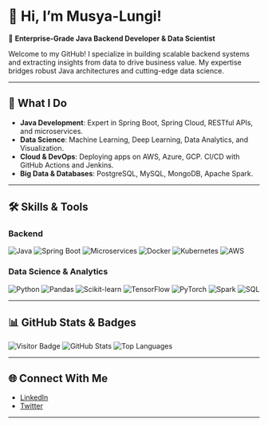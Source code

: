 # 👋 Hi, I’m Musya-Lungi!

🚀 **Enterprise-Grade Java Backend Developer & Data Scientist**

Welcome to my GitHub! I specialize in building scalable backend systems and extracting insights from data to drive business value. My expertise bridges robust Java architectures and cutting-edge data science.

---

## 💼 **What I Do**
- **Java Development**: Expert in Spring Boot, Spring Cloud, RESTful APIs, and microservices.
- **Data Science**: Machine Learning, Deep Learning, Data Analytics, and Visualization.
- **Cloud & DevOps**: Deploying apps on AWS, Azure, GCP. CI/CD with GitHub Actions and Jenkins.
- **Big Data & Databases**: PostgreSQL, MySQL, MongoDB, Apache Spark.

---

## 🛠️ **Skills & Tools**

### Backend
![Java](https://img.shields.io/badge/Java-ED8B00?style=for-the-badge&logo=java&logoColor=white)
![Spring Boot](https://img.shields.io/badge/Spring_Boot-6DB33F?style=for-the-badge&logo=spring-boot&logoColor=white)
![Microservices](https://img.shields.io/badge/Microservices-007396?style=for-the-badge)
![Docker](https://img.shields.io/badge/Docker-2496ED?style=for-the-badge&logo=docker&logoColor=white)
![Kubernetes](https://img.shields.io/badge/Kubernetes-326CE5?style=for-the-badge&logo=kubernetes&logoColor=white)
![AWS](https://img.shields.io/badge/AWS-232F3E?style=for-the-badge&logo=amazon-aws&logoColor=white)

### Data Science & Analytics
![Python](https://img.shields.io/badge/Python-3776AB?style=for-the-badge&logo=python&logoColor=white)
![Pandas](https://img.shields.io/badge/Pandas-150458?style=for-the-badge&logo=pandas&logoColor=white)
![Scikit-learn](https://img.shields.io/badge/Scikit--Learn-F7931E?style=for-the-badge&logo=scikit-learn&logoColor=white)
![TensorFlow](https://img.shields.io/badge/TensorFlow-FF6F00?style=for-the-badge&logo=tensorflow&logoColor=white)
![PyTorch](https://img.shields.io/badge/PyTorch-EE4C2C?style=for-the-badge&logo=pytorch&logoColor=white)
![Spark](https://img.shields.io/badge/Apache_Spark-E25A1C?style=for-the-badge&logo=apachespark&logoColor=white)
![SQL](https://img.shields.io/badge/SQL-4479A1?style=for-the-badge&logo=postgresql&logoColor=white)

---

## 📊 **GitHub Stats & Badges**

![Visitor Badge](https://komarev.com/ghpvc/?username=Musya-Lungi)
![GitHub Stats](https://github-readme-stats.vercel.app/api?username=Musya-Lungi&show_icons=true&theme=github_dark)
![Top Languages](https://github-readme-stats.vercel.app/api/top-langs/?username=Musya-Lungi&layout=compact&theme=github_dark)

---

## 🌐 **Connect With Me**

- [LinkedIn](https://www.linkedin.com/in/musyalungi)
- [Twitter](https://twitter.com/MusyaLungi)

---

<!--
**Musya-Lungi/Musya-Lungi** is a ✨ special ✨ repository because its `README.md` (this file) appears on your GitHub profile.
-->
